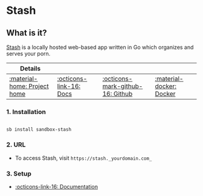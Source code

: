 # Stash

## What is it?

[Stash](https://stashapp.cc/) is a locally hosted web-based app written in Go which organizes and serves your porn.

| Details     |             |             |             |
|-------------|-------------|-------------|-------------|
| [:material-home: Project home ](https://stashapp.cc/) | [:octicons-link-16: Docs](https://github.com/stashapp/stash/wiki) | [:octicons-mark-github-16: Github](https://github.com/stashapp/stash) | [:material-docker: Docker ](https://hub.docker.com/r/stashapp/stash)|

### 1. Installation

``` shell

sb install sandbox-stash

```

### 2. URL

- To access Stash, visit `https://stash._yourdomain.com_`

### 3. Setup

- [:octicons-link-16: Documentation](https://github.com/stashapp/stash/wiki)
